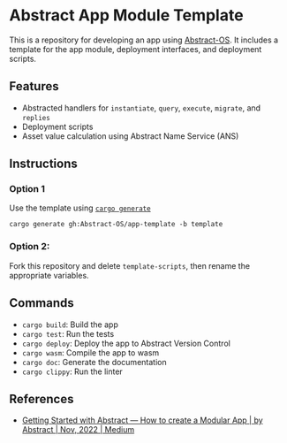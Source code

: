 # Abstract App Module Template
This is a repository for developing an app using [Abstract-OS](https://abstract.money).
It includes a template for the app module, deployment interfaces, and deployment scripts.

## Features
- Abstracted handlers for `instantiate`, `query`, `execute`, `migrate`, and `replies`
- Deployment scripts
- Asset value calculation using Abstract Name Service (ANS)


## Instructions

### Option 1
Use the template using [`cargo generate`](https://cargo-generate.github.io/cargo-generate/index.html)
```shell
cargo generate gh:Abstract-OS/app-template -b template
```
### Option 2:
Fork this repository and delete `template-scripts`, then rename the appropriate variables.


## Commands
- `cargo build`: Build the app
- `cargo test`: Run the tests
- `cargo deploy`: Deploy the app to Abstract Version Control
- `cargo wasm`: Compile the app to wasm
- `cargo doc`: Generate the documentation
- `cargo clippy`: Run the linter

## References
- [Getting Started with Abstract — How to create a Modular App | by Abstract | Nov, 2022 | Medium](https://medium.com/@abstractos/getting-started-with-abstract-how-to-create-your-own-app-module-5ddd644534f3)
